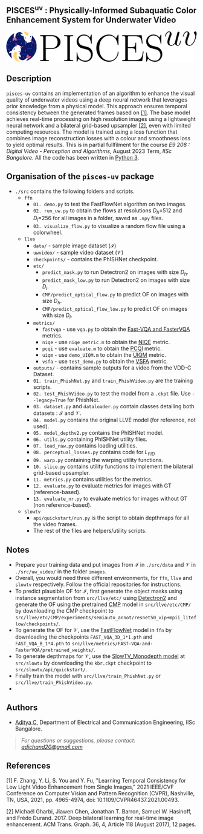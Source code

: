 ## PISCES<sup>uv</sup> : Physically-Informed Subaquatic Color Enhancement System for Underwater Video

![alt text](logo.png "pisces")

## Description
`pisces-uv` contains an implementation of an algorithm to enhance the visual quality of underwater videos using a deep neural network that leverages prior knowledge from a physical model. This approach ensures temporal consistency between the generated frames based on [[1]](https://ieeexplore.ieee.org/document/9578889). The base model achieves real-time processing on high resolution images using a lightweight neural network and a bilateral grid-based upsampler [[2]](https://groups.csail.mit.edu/graphics/hdrnet/), even with limited computing resources. The model is trained using a loss function that combines image reconstruction losses with a colour and smoothness loss to yield optimal results. This is in partial fullfilment for the course _E9 208 : Digital Video - Perception and Algorithms_, August 2023 Term, _IISc Bangalore_. All the code has been written in [Python 3](https://www.python.org).

## Organisation of the `pisces-uv` package
* `./src` contains the following folders and scripts.
    * `ffn`
        - `01. demo.py` to test the FastFlowNet algorithm on two images.
        - `02. run_uw.py` to obtain the flows at resolutions $D_h$=512 and $D_l$=256 for all images in a folder, saved as `.npy` files.
        - `03. visualize_flow.py` to visualize a random flow file using a colorwheel.
    * `llve`
        - `data/` - sample image dataset ($\mathcal{I}$)
        - `uwvideo/` - sample video dataset ($\mathcal{V}$)
        - `checkpoints/` - contains the PhISHNet checkpoint.
        - `etc/`
            - `predict_mask.py` to run Detectron2 on images with size $D_h$.
            - `predict_mask_low.py` to run Detectron2 on images with size $D_l$.
            - `CMP/predict_optical_flow.py` to predict OF on images with size $D_h$.
            - `CMP/predict_optical_flow_low.py` to predict OF on images with size $D_l$.
        - `metrics/`
            - `fastvqa` - use `vqa.py` to obtain the [Fast-VQA and FasterVQA](https://github.com/VQAssessment/FAST-VQA-and-FasterVQA) metrics.
            - `niqe` - use `niqe_metric.m` to obtain the [NIQE](https://in.mathworks.com/help/images/ref/niqe.html) metric.     
            - `pcqi` - use `evaluate.m` to obtain the [PCQI](https://ieeexplore.ieee.org/document/7289355) metric.     
            - `uiqm` - use `demo_UIQM.m` to obtain the [UIQM](https://ieeexplore.ieee.org/document/7305804) metric.     
            - `vsfa` - use `test_demo.py` to obtain the [VSFA](https://github.com/lidq92/VSFA/tree/master) metric.     
        - `outputs/` - contains sample outputs for a video from the VDD-C Dataset.
        - `01. train_PhishNet.py` and `train_PhishVideo.py` are the training scripts.
        - `02. test_PhishVideo.py` to test the model from a `.ckpt` file. Use `--legacy=True` for PhishNet.
        - `03. dataset.py` and `dataloader.py` contain classes detailing both datasets : $\mathcal{I}$ and $\mathcal{V}$.
        - `04. model.py` contains the original LLVE model (for reference, not used).
        - `05. model_depthv2.py` contains the PhISHNet model.
        - `06. utils.py` containing PhISHNet utility files. 
        - `07. load_raw.py` contains loading utilities. 
        - `08. perceptual_losses.py` contains code for $L_{FID}$
        - `09. warp.py` containing the warping utility functions.
        - `10. slice.py` contains utility functions to implement the bilateral grid-based upsampler.
        - `11. metrics.py` contains utilities for the metrics.
        - `12. evaluate.py` to evaluate metrics for images with GT (reference-based).
        - `13. evaluate_nr.py` to evaluate metrics for images without GT (non reference-based).
    * `slowtv`
        - `api/quickstart/run.py` is the script to obtain depthmaps for all the video frames.
        - The rest of the files are helpers/utility scripts.

## Notes

- Prepare your training data and put images from $\mathcal{I}$ in `./src/data` and $\mathcal{V}$ in `./src/uw_video/` in the folder `images`.
- Overall, you would need three different environments, for `ffn`, `llve` and `slowtv` respectively. Follow the official repositories for instructions.
- To predict plausible OF for $\mathcal{I}$, first generate the object masks using instance segmentation from `src/llve/etc/` using [Detectron2](https://github.com/facebookresearch/detectron2) and generate the OF using the pretrained [CMP](https://github.com/XiaohangZhan/conditional-motion-propagation) model in `src/llve/etc/CMP/` by downloading the CMP checkpoint to `src/llve/etc/CMP/experiments/semiauto_annot/resnet50_vip+mpii_liteflow/checkpoints/`.
- To generate the OF for $\mathcal{V}$, use the [FastFlowNet](https://github.com/ltkong218/FastFlowNet) model in `ffn` by downloading the checkpoints `FAST_VQA_3D_1*1.pth` and `FAST_VQA_B_1*4.pth` to `src/llve/metrics/FAST-VQA-and-FasterVQA/pretrained_weights/`.
- To generate depthmaps for $\mathcal{V}$, use the [SlowTV_Monodepth model](https://github.com/jspenmar/slowtv_monodepth/tree/main/src) at `src/slowtv` by downloading the `kbr.ckpt` checkpoint to `src/slowtv/api/quickstart/`.
- Finally train the model with `src/llve/train_PhishNet.py` or `src/llve/train_PhishVideo.py`.
- 

## Authors
* [Aditya C](mailto:adichand20@gmail.com), Department of Electrical and Communication Engineering, IISc Bangalore.
> *For questions or suggestions, please contact: adichand20@gmail.com*

## References
<a id="1">[1]</a> 
F. Zhang, Y. Li, S. You and Y. Fu, "Learning Temporal Consistency for Low Light Video Enhancement from Single Images," 2021 IEEE/CVF Conference on Computer Vision and Pattern Recognition (CVPR), Nashville, TN, USA, 2021, pp. 4965-4974, doi: 10.1109/CVPR46437.2021.00493.

<a id="2">[2]</a> 
Michaël Gharbi, Jiawen Chen, Jonathan T. Barron, Samuel W. Hasinoff, and Frédo Durand. 2017. Deep bilateral learning for real-time image enhancement. ACM Trans. Graph. 36, 4, Article 118 (August 2017), 12 pages.
